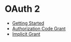 # OAuth 2

* [Getting Started](/getting-started.md)
* [Authorization Code Grant](/oauth/authorization-code-grant.md)
* [Implicit Grant](/oauth/implicit-grant.md)





